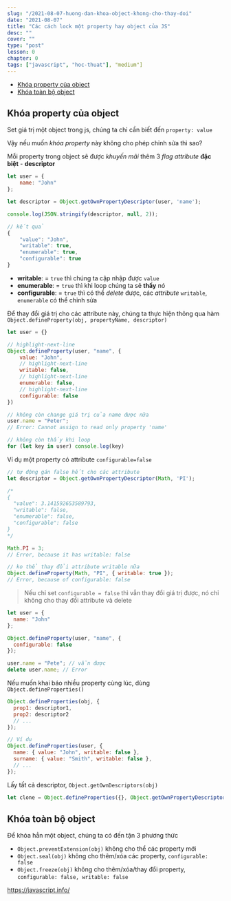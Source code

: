 ```yaml
---
slug: "/2021-08-07-huong-dan-khoa-object-khong-cho-thay-doi"
date: "2021-08-07"
title: "Các cách lock một property hay object của JS"
desc: ""
cover: ""
type: "post"
lesson: 0
chapter: 0
tags: ["javascript", "hoc-thuat"], "medium"]
---
```


<!-- TOC -->

- [Khóa property của object](#khóa-property-của-object)
- [Khóa toàn bộ object](#khóa-toàn-bộ-object)

<!-- /TOC -->

## Khóa property của object

Set giá trị một object trong js, chúng ta chỉ cần biết đến `property: value`

Vậy nếu muốn *khóa* *property* này không cho phép chỉnh sửa thì sao?

Mỗi property trong object sẽ được *khuyến mãi* thêm 3 *flag attribute* **đặc biệt** - **descriptor**

```js
let user = {
    name: "John"
};

let descriptor = Object.getOwnPropertyDescriptor(user, 'name');

console.log(JSON.stringify(descriptor, null, 2));

// kết quả
{
    "value": "John",
    "writable": true,
  	"enumerable": true,
  	"configurable": true
}
```

- **writable**: = `true` thì chúng ta cập nhập được `value`
- **enumerable**: = `true` thì khi loop chúng ta sẽ **thấy** nó
- **configurable**: = `true` thì có thể *delete* được, các *attribute* `writable`, `enumerable` có thể chỉnh sửa

Để thay đổi giá trị cho các attribute này, chúng ta thực hiện thông qua hàm `Object.defineProperty(obj, propertyName, descriptor)`

```js
let user = {}

// highlight-next-line
Object.defineProperty(user, "name", {
    value: "John",
    // highlight-next-line
    writable: false,
    // highlight-next-line
    enumerable: false,
    // highlight-next-line
    configurable: false
})

// không còn change giá trị của name được nữa
user.name = "Peter"; 
// Error: Cannot assign to read only property 'name'

// không còn thấy khi loop
for (let key in user) console.log(key)
```

Ví dụ một property có attribute `configurable=false`

```js
// tự động gán false hết cho các attribute
let descriptor = Object.getOwnPropertyDescriptor(Math, 'PI');

/*
{
  "value": 3.141592653589793,
  "writable": false,
  "enumerable": false,
  "configurable": false
}
*/

Math.PI = 3; 
// Error, because it has writable: false

// ko thể thay đổi attribute writable nữa
Object.defineProperty(Math, "PI", { writable: true });
// Error, because of configurable: false
```

> Nếu chỉ set `configurable = false` thì vẫn thay đổi giá trị được, nó chỉ không cho thay đổi attribute và delete

```js
let user = {
  name: "John"
};

Object.defineProperty(user, "name", {
  configurable: false
});

user.name = "Pete"; // vẫn được
delete user.name; // Error
```

Nếu muốn khai báo nhiều property cùng lúc, dùng `Object.defineProperties()`

```js
Object.defineProperties(obj, {
  prop1: descriptor1,
  prop2: descriptor2
  // ...
});

// Ví dụ
Object.defineProperties(user, {
  name: { value: "John", writable: false },
  surname: { value: "Smith", writable: false },
  // ...
});
```

Lấy tất cả descriptor, `Object.getOwnDescriptors(obj)`

```js
let clone = Object.defineProperties({}, Object.getOwnPropertyDescriptors(obj));
```

## Khóa toàn bộ object

Để khóa hẳn một object, chúng ta có đến tận 3 phương thức

- `Object.preventExtension(obj)` không cho thể các property mới
- `Object.seal(obj)` không cho thêm/xóa các property, `configurable: false`
- `Object.freeze(obj)` không cho thêm/xóa/thay đổi property, `configurable: false, writable: false`

https://javascript.info/

